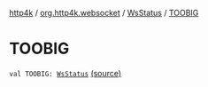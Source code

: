 [http4k](../../index.md) / [org.http4k.websocket](../index.md) / [WsStatus](index.md) / [TOOBIG](./-t-o-o-b-i-g.md)

# TOOBIG

`val TOOBIG: `[`WsStatus`](index.md) [(source)](https://github.com/http4k/http4k/blob/master/http4k-core/src/main/kotlin/org/http4k/websocket/WsStatus.kt#L13)